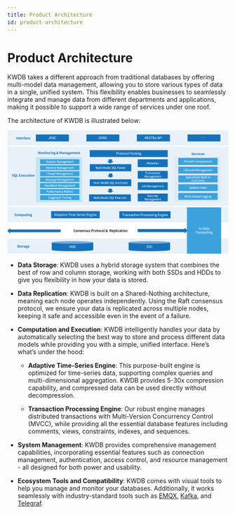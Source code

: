 ```yaml
---
title: Product Architecture
id: product-architecture
---
```


# Product Architecture

KWDB takes a different approach from traditional databases by offering multi-model data management, allowing you to store various types of data in a single, unified system. This flexibility enables businesses to seamlessly integrate and manage data from different departments and applications, making it possible to support a wide range of services under one roof.

The architecture of KWDB is illustrated below:

![](../static/about-kaiwudb/kwdb-architecture.png)

- **Data Storage**: KWDB uses a hybrid storage system that combines the best of row and column storage, working with both SSDs and HDDs to give you flexibility in how your data is stored.

- **Data Replication**: KWDB is built on a Shared-Nothing architecture, meaning each node operates independently. Using the Raft consensus protocol, we ensure your data is replicated across multiple nodes, keeping it safe and accessible even in the event of a failure.

- **Computation and Execution**: KWDB intelligently handles your data by automatically selecting the best way to store and process different data models while providing you with a simple, unified interface. Here’s what’s under the hood:
  
  - **Adaptive Time-Series Engine**: This purpose-built engine is optimized for time-series data, supporting complex queries and multi-dimensional aggregation. KWDB provides 5-30x compression capability, and compressed data can be used directly without decompression.
  
  - **Transaction Processing Engine**: Our robust engine manages distributed transactions with Multi-Version Concurrency Control (MVCC), while providing all the essential database features including comments, views, constraints, indexes, and sequences.

- **System Management**: KWDB provides comprehensive management capabilities, incorporating essential features such as connection management, authentication, access control, and resource management - all designed for both power and usability.

- **Ecosystem Tools and Compatibility**: KWDB comes with visual tools to help you manage and monitor your databases. Additionally, it works seamlessly with industry-standard tools such as [EMQX](https://www.emqx.io/), [Kafka](https://kafka.apache.org/), and [Telegraf](https://github.com/influxdata/telegraf).